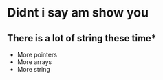 **Didnt i say am show you**
=============================
**There is a lot of string these time***
--------------------------------------------
- More pointers
- More arrays
- More string